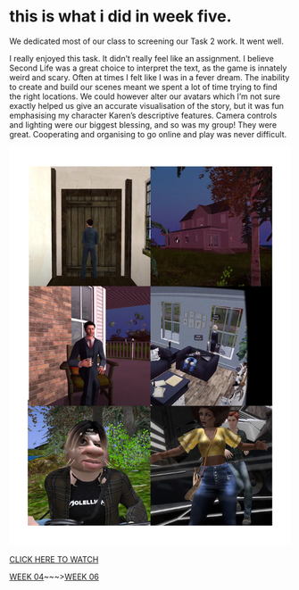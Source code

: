 # this is what i did in week five.

We dedicated most of our class to screening our Task 2 work. It went well. 

I really enjoyed this task. It didn’t really feel like an assignment. I believe Second Life was a great choice to interpret the text, as the game is innately weird and scary. Often at times I felt like I was in a fever dream. The inability to create and build our scenes meant we spent a lot of time trying to find the right locations. We could however alter our avatars which I’m not sure exactly helped us give an accurate visualisation of the story, but it was fun emphasising my character Karen’s descriptive features. Camera controls and lighting were our biggest blessing, and so was my group! They were great. Cooperating and organising to go online and play was never difficult.  

![](houseofleaves.jpg)

[CLICK HERE TO WATCH](https://youtu.be/KQGvEqaG5Ro)

[WEEK 04](https://taylarogic.github.io/codeWords/04/)~~~>[WEEK 06](https://taylarogic.github.io/codeWords/06/)

